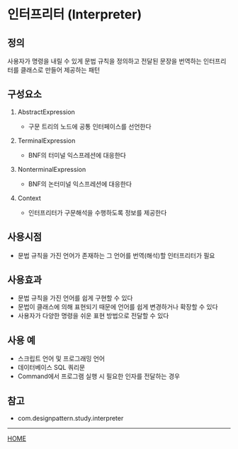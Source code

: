 # 인터프리터 (Interpreter)

## 정의
사용자가 명령을 내릴 수 있게 문법 규칙을 정의하고 
전달된 문장을 번역하는 인터프리터를 클래스로 만들어 제공하는 패턴

## 구성요소
1. AbstractExpression
    - 구문 트리의 노드에 공통 인터페이스를 선언한다
    
1. TerminalExpression
    - BNF의 터미널 익스프레션에 대응한다
    
1. NonterminalExpression
    - BNF의 논터미널 익스프레션에 대응한다
    
1. Context
    - 인터프리터가 구문해석을 수행하도록 정보를 제공한다


## 사용시점
- 문법 규칙을 가진 언어가 존재하는 그 언어를 번역(해석)할 인터프리터가 필요

## 사용효과
- 문법 규칙을 가진 언어를 쉽게 구현할 수 있다
- 문법이 클래스에 의해 표현되기 때문에 언어를 쉽게 변경하거나 확장할 수 있다
- 사용자가 다양한 명령을 쉬운 표현 방법으로 전달할 수 있다

## 사용 예
- 스크립트 언어 및 프로그래밍 언어
- 데이터베이스 SQL 쿼리문
- Command에서 프로그램 실행 시 필요한 인자를 전달하는 경우

## 참고
- com.designpattern.study.interpreter

---
[HOME](../README.md)
